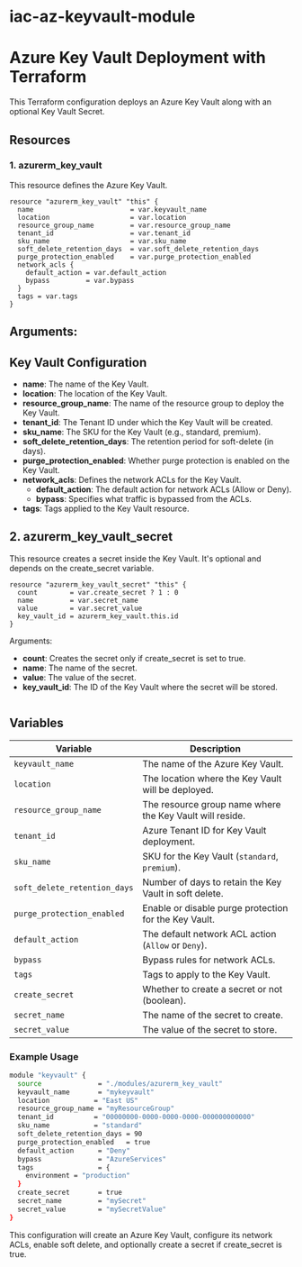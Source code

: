 # iac-az-keyvault-module
# Azure Key Vault Deployment with Terraform
This Terraform configuration deploys an Azure Key Vault along with an optional Key Vault Secret.
## Resources
### 1. **azurerm_key_vault**
This resource defines the Azure Key Vault.
```hcl
resource "azurerm_key_vault" "this" {
  name                        = var.keyvault_name
  location                    = var.location
  resource_group_name         = var.resource_group_name
  tenant_id                   = var.tenant_id
  sku_name                    = var.sku_name
  soft_delete_retention_days  = var.soft_delete_retention_days
  purge_protection_enabled    = var.purge_protection_enabled
  network_acls {
    default_action = var.default_action
    bypass         = var.bypass
  }
  tags = var.tags
}
```
## Arguments:

## Key Vault Configuration

- **name**: The name of the Key Vault.
- **location**: The location of the Key Vault.
- **resource_group_name**: The name of the resource group to deploy the Key Vault.
- **tenant_id**: The Tenant ID under which the Key Vault will be created.
- **sku_name**: The SKU for the Key Vault (e.g., standard, premium).
- **soft_delete_retention_days**: The retention period for soft-delete (in days).
- **purge_protection_enabled**: Whether purge protection is enabled on the Key Vault.
- **network_acls**: Defines the network ACLs for the Key Vault.
  - **default_action**: The default action for network ACLs (Allow or Deny).
  - **bypass**: Specifies what traffic is bypassed from the ACLs.
- **tags**: Tags applied to the Key Vault resource.


## 2. azurerm_key_vault_secret
This resource creates a secret inside the Key Vault. It's optional and depends on the create_secret variable.

```hcl
resource "azurerm_key_vault_secret" "this" {
  count        = var.create_secret ? 1 : 0
  name         = var.secret_name
  value        = var.secret_value
  key_vault_id = azurerm_key_vault.this.id
}
```
Arguments:
- **count**: Creates the secret only if create_secret is set to true.
- **name**: The name of the secret.
- **value**: The value of the secret.
- **key_vault_id**: The ID of the Key Vault where the secret will be stored.
```
```
## Variables
| Variable                      | Description                                                       |
|-------------------------------|-------------------------------------------------------------------|
| `keyvault_name`                | The name of the Azure Key Vault.                                  |
| `location`                     | The location where the Key Vault will be deployed.                |
| `resource_group_name`          | The resource group name where the Key Vault will reside.          |
| `tenant_id`                    | Azure Tenant ID for Key Vault deployment.                         |
| `sku_name`                     | SKU for the Key Vault (`standard`, `premium`).                    |
| `soft_delete_retention_days`   | Number of days to retain the Key Vault in soft delete.            |
| `purge_protection_enabled`     | Enable or disable purge protection for the Key Vault.             |
| `default_action`               | The default network ACL action (`Allow` or `Deny`).               |
| `bypass`                       | Bypass rules for network ACLs.                                    |
| `tags`                         | Tags to apply to the Key Vault.                                   |
| `create_secret`                | Whether to create a secret or not (boolean).                      |
| `secret_name`                  | The name of the secret to create.                                 |
| `secret_value`                 | The value of the secret to store.                                 |

### Example Usage
```bash
module "keyvault" {
  source              = "./modules/azurerm_key_vault"
  keyvault_name       = "mykeyvault"
  location           = "East US"
  resource_group_name = "myResourceGroup"
  tenant_id          = "00000000-0000-0000-0000-000000000000"
  sku_name           = "standard"
  soft_delete_retention_days = 90
  purge_protection_enabled   = true
  default_action      = "Deny"
  bypass              = "AzureServices"
  tags                = {
    environment = "production"
  }
  create_secret       = true
  secret_name         = "mySecret"
  secret_value        = "mySecretValue"
}
```
This configuration will create an Azure Key Vault, configure its network ACLs, enable soft delete, and optionally create a secret if create_secret is true.